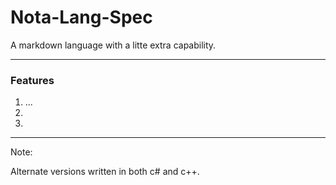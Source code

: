 # Nota-Lang-Spec
A markdown language with a litte extra capability. 

---

### Features
1) ...
2)
3) 

---
Note:

Alternate versions written in both c# and c++.
